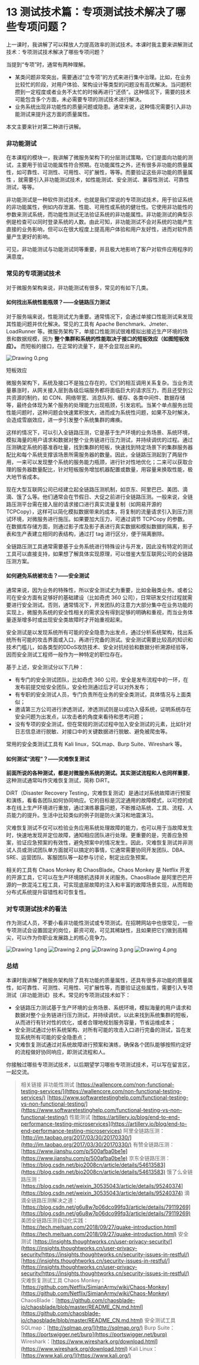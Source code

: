 # 13 测试技术篇：专项测试技术解决了哪些专项问题？

上一课时，我讲解了可以释放人力提高效率的测试技术。本课时我主要来讲解测试技术：专项测试技术解决了哪些专项问题？

当提到“专项”时，通常有两种理解。

- 某类问题非常突出，需要通过“立专项”的方式来进行集中治理。比如，在业务比较忙的阶段，对用户体验、架构设计等类型的问题没有高优解决。当问题积攒到一定程度或者业务不太忙的时候再进行“还债”。这种情况下，需要的技术可能包含多个方面，未必需要专项的测试技术进行解决。
- 业务系统出现非功能性的质量问题或隐患。通常来说，这种情况需要引入非功能测试来提升这方面的质量属性。

本文主要来针对第二种进行讲解。

### 非功能测试

在本课程的模块一，我讲解了微服务架构下的分层测试策略，它们是面向功能的测试，主要用于验证功能属性符合预期。在功能属性之外，还有很多非功能的质量属性，如可靠性、可测性、可用性、可扩展性，等等。而要验证这些非功能的质量属性 ，就需要引入非功能测试技术，如性能测试、安全测试、兼容性测试、可靠性测试，等等。

非功能测试是一种软件测试技术，也就是我们常说的专项测试技术，用于验证系统的非功能属性，例如内存泄漏、性能、可用性或系统的健壮性。它使用非功能性的参数来测试系统，而功能性测试无法验证系统的非功能属性。非功能测试的典型示例是检查可以同时登录系统的人数。由此可知，非功能测试不会对系统的功能产生直接的业务影响，但可以在很大程度上提高用户体验和用户友好性，进而对软件质量产生更好的影响。

可见，非功能测试与功能测试同等重要，并且极大地影响了客户对软件应用程序的满意度。

### 常见的专项测试技术

对于微服务架构来说，非功能测试有很多，常见的有如下几类。

#### 如何找出系统性能瓶颈？——全链路压力测试

对于服务端来说，性能测试尤为重要。通常情况下，会通过单接口性能测试来发现其性能问题并优化解决。常见的工具有 Apache Benchmark、Jmeter、LoadRunner 等。微服务架构下，单接口性能测试很难模拟出接近生产环境的场景和数据规模，因为 **整个集群和系统的性能取决于接口的短板效应（如图短板效应）。** 而短板的接口，在正常的流量下，是不会显现出来的。

![Drawing 0.png](assets/Ciqc1F9HhYKAbfm5AAH1tS8KaYw978.png)

短板效应

微服务架构下，系统及接口不是独立存在的，它们的相互调用关系复杂。当业务流量暴涨时，从网关接入层到各级后端服务都将面临巨大的请求压力，而且还受到公共资源的制约，如 CDN、网络带宽、消息队列、缓存、各类中间件、数据存储等，最终会体现为某个服务的处理能力出现瓶颈，引发宕机。当某个单点服务出现性能问题时，这种问题会快速累积放大，进而成为系统性问题，如果不及时解决，会造成雪崩效应，进一步引发整个系统集群的瘫痪。

这样的情况下，可以引入全链路压测，它是基于生产环境的业务场景、系统环境，模拟海量的用户请求和数据对整个业务链进行压力测试，并持续调优的过程。通过压测确定系统的基准吞吐量，找到集群的短板，快速找到特定场景下的集群服务器配比和每个系统支撑该场景所需服务器的数量。因此，全链路压测起到了两层作用，一来可以发现整个系统的服务能力瓶颈，进行针对性地优化；二来可以获取合理的服务器数量配比，针对短板服务增加机器配置或数量，用容量来换取性能，极大地节省成本。

现在大型互联网公司已经建立起全链路压测机制，如京东、阿里巴巴、美团、滴滴、饿了么等。他们通常会在节假日、大促之前进行全链路压测。一般来说，全链路压测平台需在接入层的请求接口进行真实流量复制（如网易开源的 TCPCopy），这样可以简化模拟数据带来的成本，将复制的流量请求引入到压力测试环境，对微服务进行施压。如果要加大压力，可通过调节 TCPCopy 的参数。在数据库存储方面，则通过影子库及影子表进行真实数据和模拟数据的隔离，影子表和生产表建立相同的表结构，通过打 tag 进行区分，便于隔离删除。

全链路压测工具通常需要基于业务系统进行特殊设计与开发，因此没有特定的测试工具可以直接支持，如果想了解具体实现原理，可以借鉴大型互联网公司的全链路压测方案。

#### 如何避免系统被攻击？——安全测试

通常来说，因为业务的特殊性，所以安全测试尤为重要，比如金融类业务。或者公司在安全方面有足够好的基础建设（比如奇虎 360 公司），日常研发交付过程就需要进行安全测试。否则，通常情况下，开发团队的注意力大部分集中在业务功能的实现上，微服务系统的安全性相关的需求没有得到足够的明确和重视，而当业务体量逐渐增多时或出现安全类故障时才开始重视起来。

安全测试是以发现系统所有可能的安全隐患为出发点，通过分析系统架构，找出系统所有可能的攻击界面或入口，再进行完备的测试。安全测试需要比较高的知识和技术门槛儿，如各类型的DDoS攻防技术、安全对抗经验和数据分析溯源经验等，因而安全测试工程师一般作为一种特定的职位存在。

基于上述，安全测试分以下几种：

- 有专门的安全测试团队，比如奇虎 360 公司，安全是发布流程中的一环，在发布前提交给安全团队，安全检测通过后才可以对外发布；
- 有专职的安全测试人员，专门负责所在业务的安全类测试，具体情况与上面类似；
- 邀请第三方公司进行渗透测试，渗透测试则是以成功入侵系统，证明系统存在安全问题为出发点，以攻击者的角度来看待和思考问题；
- 没有专项的安全测试，但在常规的测试过程中加入安全测试的元素，比如针对日志信息进行脱敏、对接口中的关键数据进行脱敏、避免被爬虫等。

常用的安全类测试工具有 Kali linux，SQLmap、Burp Suite、Wireshark 等。

#### 如何测试“流程”？——灾难恢复测试

**前面所说的各种测试，都是对微服务系统的测试。其实测试流程和人也同样重要**，这种测试通常叫作灾难恢复测试，简称 DiRT。

DiRT（Disaster Recovery Testing，灾难恢复测试）是通过对系统故障进行预案和演练，看看各团队如何协同响应。它的目标是沉淀通用的故障模式，以可控的成本在线上生产环境进行重放，通过演练暴露问题，不断推动系统、工具、流程、人员能力的提升。生活中比较类似的例子则是防火演习和地震演习。

灾难恢复测试不仅可以检验业务应用系统处理故障的能力，也可以用于当故障发生时，快速地发现并定位故障，通知相应团队进行处理。更重要的是，完善应急预案，验证应急预案的有效性，避免预案中的情况发生。因此，灾难恢复测试并非测试人员或测试团队单方面就可以搞定的事情，它通常需要协同开发团队、DBA、SRE、运营团队、客服团队等一起参与讨论，制定出应急预案。

相关的工具有 Chaos Monkey 和 ChaosBlade。Chaos Monkey 是 Netflix 开发的开源工具，它可以在生产环境随机选择并关闭服务。ChaosBlade 是阿里巴巴开源的一款混沌工程工具，可实现底层故障的注入和丰富的故障场景实现，从而帮助分布式系统提升容错性和可恢复性。

### 对专项测试技术的看法

作为测试人员，不要小看非功能性测试或专项测试。在招聘网站中也很常见，一些专项测试会设置固定的岗位，薪资可观，可见其稀缺性，且如果把它们做到高精尖，可以作为你职业发展路上的核心竞争力。

![Drawing 1.png](assets/Ciqc1F9HhZSABW9YAALI_I0DAAM161.png) ![Drawing 2.png](assets/Ciqc1F9HhZqANSByAADUhWjtQW0820.png) ![Drawing 3.png](assets/CgqCHl9HhZ-ANH89AADTLTRX-AM118.png) ![Drawing 4.png](assets/Ciqc1F9HhaOAJd84AAEuEQvaf-I032.png)

### 总结

本课时我讲解了微服务架构除了具有功能的质量属性，还具有很多非功能的质量属性，如可靠性、可测性、可用性、可扩展性等，而要验证这些属性，需要引入专项测试（非功能测试）技术。常见的专项测试技术如下：

- 全链路压力测试基于生产环境的业务场景、系统环境，模拟海量的用户请求和数据对整个业务链进行压力测试，并持续调优，以此来找到系统集群的短板，从而进行有针对性的优化，或者合理地规划服务容量，节省运维成本；
- 安全测试通过分析系统架构、对所有可能的攻击入口进行完备的测试，旨在发现系统所有可能的安全隐患点；
- 灾难恢复测试通过对系统故障进行预案和演练，确保各个团队能够按照约定好的流程做好协同响应，即测试流程和人。

你接触过哪些专项测试技术，以后期望学习哪些专项测试技术，可以写在留言区，一起交流。

> 相关链接 非功能性测试 [https://wallencore.com/non-functional-testing-services/](https://wallencore.com/non-functional-testing-services/) [https://www.softwaretestinghelp.com/functional-testing-vs-non-functional-testing/](https://www.softwaretestinghelp.com/functional-testing-vs-non-functional-testing/) 性能测试 [https://artillery.io/blog/end-to-end-performance-testing-microservices](https://artillery.io/blog/end-to-end-performance-testing-microservices) 阿里全链路压测： [http://jm.taobao.org/2017/03/30/20170330/](http://jm.taobao.org/2017/03/30/20170330/) 有赞全链路压测： [https://www.jianshu.com/p/500afba0be1e](https://www.jianshu.com/p/500afba0be1e) 京东全链路压测： [https://blog.csdn.net/bjo2008cn/article/details/54613583](https://blog.csdn.net/bjo2008cn/article/details/54613583) 饿了么全链路压测： [https://blog.csdn.net/weixin_30535043/article/details/95240374](https://blog.csdn.net/weixin_30535043/article/details/95240374) 滴滴全链路压测解决之道： [https://blog.csdn.net/g6u8w7p06dco99fq3/article/details/79119269](https://blog.csdn.net/g6u8w7p06dco99fq3/article/details/79119269) 美团全链路压测自动化实践： [https://tech.meituan.com/2018/09/27/quake-introduction.html](https://tech.meituan.com/2018/09/27/quake-introduction.html) 安全测试 [https://insights.thoughtworks.cn/user-privacy-security/](https://insights.thoughtworks.cn/user-privacy-security/https://insights.thoughtworks.cn/security-issues-in-restful/) [https://insights.thoughtworks.cn/security-issues-in-restful/](https://insights.thoughtworks.cn/user-privacy-security/https://insights.thoughtworks.cn/security-issues-in-restful/) 灾难恢复测试工具 Chaos Monkey：[https://github.com/Netflix/SimianArmy/wiki/Chaos-Monkey](https://github.com/Netflix/SimianArmy/wiki/Chaos-Monkey) ChaosBlade：[https://github.com/chaosblade-io/chaosblade/blob/master/README_CN.md.html](https://github.com/chaosblade-io/chaosblade/blob/master/README_CN.md.html) 安全测试工具 SQLmap：[http://sqlmap.org/](http://sqlmap.org/) Burp Suite：[https://portswigger.net/burp](https://portswigger.net/burp) Wireshark：[https://www.wireshark.org/download.html](https://www.wireshark.org/download.html) Kali Linux：[https://www.kali.org/](https://www.kali.org/)
